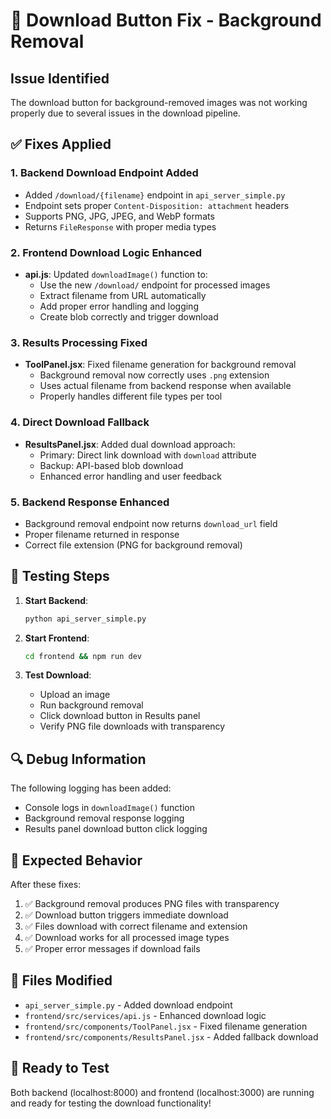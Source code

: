 # 🔧 Download Button Fix - Background Removal

## Issue Identified
The download button for background-removed images was not working properly due to several issues in the download pipeline.

## ✅ Fixes Applied

### 1. **Backend Download Endpoint Added**
- Added `/download/{filename}` endpoint in `api_server_simple.py`
- Endpoint sets proper `Content-Disposition: attachment` headers
- Supports PNG, JPG, JPEG, and WebP formats
- Returns `FileResponse` with proper media types

### 2. **Frontend Download Logic Enhanced**
- **api.js**: Updated `downloadImage()` function to:
  - Use the new `/download/` endpoint for processed images
  - Extract filename from URL automatically
  - Add proper error handling and logging
  - Create blob correctly and trigger download

### 3. **Results Processing Fixed**
- **ToolPanel.jsx**: Fixed filename generation for background removal
  - Background removal now correctly uses `.png` extension
  - Uses actual filename from backend response when available
  - Properly handles different file types per tool

### 4. **Direct Download Fallback**
- **ResultsPanel.jsx**: Added dual download approach:
  - Primary: Direct link download with `download` attribute
  - Backup: API-based blob download
  - Enhanced error handling and user feedback

### 5. **Backend Response Enhanced**
- Background removal endpoint now returns `download_url` field
- Proper filename returned in response
- Correct file extension (PNG for background removal)

## 🧪 Testing Steps

1. **Start Backend**: 
   ```bash
   python api_server_simple.py
   ```

2. **Start Frontend**:
   ```bash
   cd frontend && npm run dev
   ```

3. **Test Download**:
   - Upload an image
   - Run background removal
   - Click download button in Results panel
   - Verify PNG file downloads with transparency

## 🔍 Debug Information

The following logging has been added:
- Console logs in `downloadImage()` function
- Background removal response logging
- Results panel download button click logging

## 🎯 Expected Behavior

After these fixes:
1. ✅ Background removal produces PNG files with transparency
2. ✅ Download button triggers immediate download
3. ✅ Files download with correct filename and extension
4. ✅ Download works for all processed image types
5. ✅ Proper error messages if download fails

## 📁 Files Modified

- `api_server_simple.py` - Added download endpoint
- `frontend/src/services/api.js` - Enhanced download logic
- `frontend/src/components/ToolPanel.jsx` - Fixed filename generation
- `frontend/src/components/ResultsPanel.jsx` - Added fallback download

## 🚀 Ready to Test

Both backend (localhost:8000) and frontend (localhost:3000) are running and ready for testing the download functionality!
